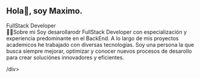 ## Hola👋, soy Maximo.

<div>
  FullStack Developer
</div>


<div>
🧑‍🦱Sobre mi
Soy desarollarodr FullStack Developer con especialización y experiencia predominante en el BackEnd. A lo largo de mis proyectos academicos he trabajado con diversas tecnologías. Soy una persona la que busca siempre mejorar, optimizar y conocer nuevos procesos de desarollo para crear soluciónes innovadores y eficientes.
  
/div>

<div>
  
</div>

<!--
**MaximoStefanutti/MaximoStefanutti** is a ✨ _special_ ✨ repository because its `README.md` (this file) appears on your GitHub profile.

Here are some ideas to get you started:

- 🔭 I’m currently working on ...
- 🌱 I’m currently learning ...
- 👯 I’m looking to collaborate on ...
- 🤔 I’m looking for help with ...
- 💬 Ask me about ...
- 📫 How to reach me: ...
- 😄 Pronouns: ...
- ⚡ Fun fact: ...
-->
